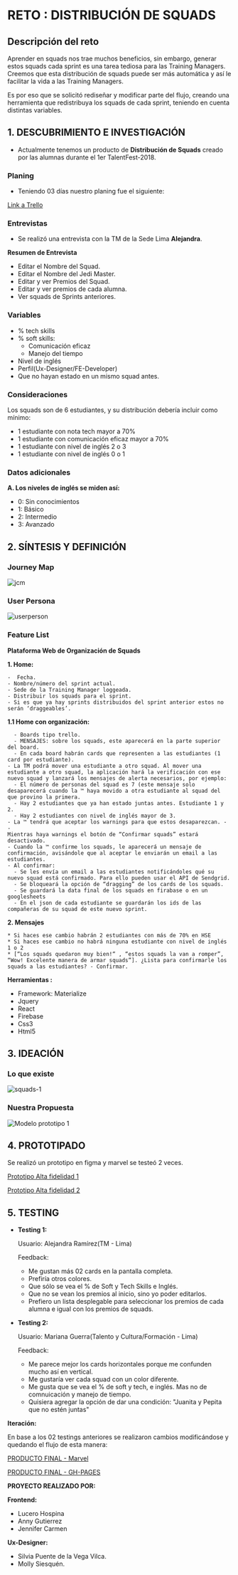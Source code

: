 # **RETO : DISTRIBUCIÓN DE SQUADS**

## **Descripción del reto**

Aprender en squads nos trae muchos beneficios, sin embargo, generar estos squads cada sprint es una tarea tediosa para las Training Managers. Creemos que esta distribución de squads puede ser más automática y así le facilitar la vida a las Training Managers. 

Es por eso que se solicitó rediseñar y modificar parte del flujo, creando una herramienta que redistribuya los squads de cada sprint, teniendo en cuenta distintas variables.

## **1. DESCUBRIMIENTO E INVESTIGACIÓN**
* Actualmente tenemos un producto de **Distribución de Squads** creado por las alumnas durante el 1er TalentFest-2018.

### **Planing**
* Teniendo 03 días  nuestro planing fue el siguiente:

[Link a Trello](https://trello.com/b/sTSWw4Hu/squads-laboratoria)

### **Entrevistas**
* Se realizó una entrevista con la TM de la Sede Lima **Alejandra**.

**Resumen de Entrevista**
- Editar el Nombre del Squad.
- Editar el Nombre del Jedi Master.
- Editar y ver Premios del Squad.
- Editar y ver premios de cada alumna.
- Ver squads de Sprints anteriores.

### **Variables**
  - % tech skills
  - % soft skills:
    - Comunicación eficaz
    - Manejo del tiempo
  - Nivel de inglés
  - Perfil(Ux-Designer/FE-Developer)
  - Que no hayan estado en un mismo squad antes.

### **Consideraciones**

Los squads son de 6 estudiantes, y su distribución debería incluir como mínimo:

  - 1 estudiante con nota tech mayor a 70%
  - 1 estudiante con comunicación eficaz mayor a 70%
  - 1 estudiante con nivel de inglés 2  o 3
  - 1 estudiante con nivel de inglés 0 o 1

### **Datos adicionales**

**A. Los niveles de inglés se miden así:**
  - 0: Sin conocimientos
  - 1: Básico
  - 2: Intermedio
  - 3: Avanzado

<!-- 
### **Conclusiones**
* Según lo que tenemos del *producto anterior*, más la *entrevista* realizada, más las *indicaciones* que debe tener el producto actual se ideó una **Plataforma de Distribución de Squads** teniendo en cuenta lo siguiente: -->



## **2. SÍNTESIS Y DEFINICIÓN**

### **Journey Map**
![jcm](https://user-images.githubusercontent.com/32301249/38036457-5edf84a0-326c-11e8-9ab8-f1dfe4f0ab37.png)

### **User Persona**
![userperson](https://user-images.githubusercontent.com/32301249/38040607-7a541dfa-3275-11e8-82dc-450fa6265b85.png)


### **Feature List**

**Plataforma Web de Organización de Squads**

**1. Home:**

    -  Fecha.
    - Nombre/número del sprint actual.
    - Sede de la Training Manager loggeada. 
    - Distribuir los squads para el sprint. 
    - Si es que ya hay sprints distribuidos del sprint anterior estos no serán ‘draggeables’.

**1.1 Home con organización:**

      - Boards tipo trello. 
      - MENSAJES: sobre los squads, este aparecerá en la parte superior del board. 
      - En cada board habrán cards que representen a las estudiantes (1 card por estudiante). 
    - La TM podrá mover una estudiante a otro squad. Al mover una estudiante a otro squad, la aplicación hará la verificación con ese nuevo squad y lanzará los mensajes de alerta necesarios, por ejemplo:
      - El número de personas del squad es 7 (este mensaje solo desaparecerá cuando la ™ haya movido a otra estudiante al squad del que provino la primera. 
      - Hay 2 estudiantes que ya han estado juntas antes. Estudiante 1 y 2. 
      - Hay 2 estudiantes con nivel de inglés mayor de 3. 
    - La ™ tendrá que aceptar los warnings para que estos desaparezcan. - - 
    Mientras haya warnings el botón de “Confirmar squads” estará desactivado.
    - Cuando la ™ confirme los squads, le aparecerá un mensaje de confirmación, avisándole que al aceptar le enviarán un email a las estudiantes.
    - Al confirmar: 
      - Se les envía un email a las estudiantes notificándoles qué su nuevo squad está confirmado. Para ello pueden usar el API de Sendgrid.
      - Se bloqueará la opción de “dragging” de los cards de los squads. 
      - Se guardará la data final de los squads en firabase o en un googlesheets
      - En el json de cada estudiante se guardarán los ids de las compañeras de su squad de este nuevo sprint.

**2. Mensajes**

    * Si haces ese cambio habrán 2 estudiantes con más de 70% en HSE
    * Si haces ese cambio no habrá ninguna estudiante con nivel de inglés 1 o 2
    * [“Los squads quedaron muy bien!“ , “estos squads la van a romper”, “Wow! Excelente manera de armar squads”]. ¿Lista para confirmarle los squads a las estudiantes? - Confirmar.


**Herramientas :**  
- Framework: Materialize
- Jquery
- React
- Firebase
- Css3
- Html5

## **3. IDEACIÓN**
### **Lo que existe**
![squads-1](https://user-images.githubusercontent.com/32301249/37995647-cf26942a-31da-11e8-9d75-590a425cef6b.png)

### **Nuestra Propuesta**
![Modelo prototipo 1](https://user-images.githubusercontent.com/32301249/37998411-21a1e98a-31e4-11e8-876b-de99d2ceff76.png)



## **4. PROTOTIPADO**
Se realizó un prototipo en figma y marvel se testeó 2 veces.

[Prototipo Alta fidelidad 1](https://marvelapp.com/3bc6eae)

[Prototipo Alta fidelidad 2](https://marvelapp.com/5084fe7)

## **5. TESTING**

* **Testing 1:**

  Usuario: Alejandra Ramírez(TM - Lima)

  Feedback:
  - Me gustan más 02 cards en la pantalla completa.
  - Prefiría otros colores.
  - Que sólo se vea el % de Soft y Tech Skills e Inglés.
  - Que no se vean los premios al inicio, sino yo poder editarlos.
  - Prefiero un lista desplegable para seleccionar los premios de cada alumna e igual con los premios de squads.

* **Testing 2:** 

  Usuario: Mariana Guerra(Talento y Cultura/Formación - Lima)

  Feedback:
  - Me parece mejor los cards horizontales porque me confunden mucho así en vertical.
  - Me gustaría ver cada squad con un color diferente.
  - Me gusta que se vea el % de soft y tech, e inglés. Mas no de comnuicación y manejo de tiempo.
  - Quisiera agregar la opción de dar una condición: "Juanita y Pepita que no estén juntas"

**Iteración:**

En base a los 02 testings anteriores se realizaron cambios modificándose y quedando el flujo de esta manera:

[PRODUCTO FINAL - Marvel](https://marvelapp.com/5084fe7)

[PRODUCTO FINAL - GH-PAGES]()

**PROYECTO REALIZADO POR:**

**Frontend:**
  - Lucero Hospina
  - Anny Gutierrez
  - Jennifer Carmen

**Ux-Designer:**
  - Silvia Puente de la Vega Vilca.
  - Molly Siesquén.
